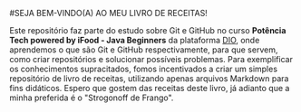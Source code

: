 #SEJA BEM-VINDO(A) AO MEU LIVRO DE RECEITAS!

Este repositório faz parte do estudo sobre Git e GitHub no curso **Potência Tech powered by iFood - Java Beginners** da plataforma [DIO](https://www.dio.me/), onde aprendemos o que são Git e GitHub respectivamente, para que servem, como criar repositórios e solucionar possíveis problemas.
Para exemplificar os conhecimentos supracitados, fomos incentivados a criar um simples repositório de livro de receitas, utilizando apenas arquivos Markdown para fins didáticos.
Espero que gostem das receitas deste livro, já adianto que a minha preferida é o "Strogonoff de Frango".
